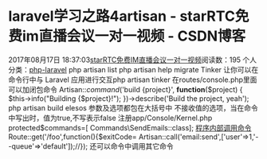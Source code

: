 # laravel学习之路4artisan - starRTC免费im直播会议一对一视频 - CSDN博客
2017年08月17日 18:37:03[starRTC免费IM直播会议一对一视频](https://me.csdn.net/elesos)阅读数：195
个人分类：[php-laravel](https://blog.csdn.net/elesos/article/category/7108608)
php artisan list
php artisan
help
migrate
Tinker 让你可以在命令行中与 Laravel 应用进行交互php
 artisan tinker
在routes/console.php里面可以加闭包命令
Artisan::*command*('build
 {project}',
**function**($project)
 {
$this->info("Building
{$project}!");
})->describe('Build
 the project, yeah');
php artisan build elesos
参数及选项都包在大括号中
不接收值的选项，当在命令中写出时，值为true,不写表示false
注册app/Console/Kernel.php
protected$commands=[ Commands\SendEmails::class];
[程序内部调用命令](http://d.laravel-china.org/docs/5.4/artisan#programmatically-executing-commands)
Route::get('/foo',function(){$exitCode= Artisan::call('email:send',['user'=>1,'--queue'=>'default']);//});
还可以命令中调用其它命令

